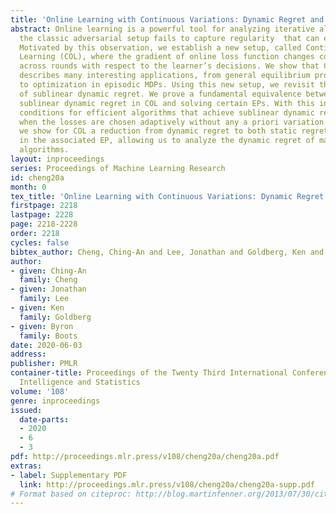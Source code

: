 ```yaml
---
title: 'Online Learning with Continuous Variations: Dynamic Regret and Reductions'
abstract: Online learning is a powerful tool for analyzing iterative algorithms. However,
  the classic adversarial setup fails to capture regularity  that can exist in practice.
  Motivated by this observation, we establish a new setup, called Continuous Online
  Learning (COL), where the gradient of online loss function changes continuously
  across rounds with respect to the learner’s decisions. We show that COL appropriately
  describes many interesting applications, from general equilibrium problems (EPs)
  to optimization in episodic MDPs. Using this new setup, we revisit the difficulty
  of sublinear dynamic regret. We prove a fundamental equivalence between achieving
  sublinear dynamic regret in COL and solving certain EPs. With this insight, we offer
  conditions for efficient algorithms that achieve sublinear dynamic regret, even
  when the losses are chosen adaptively without any a priori variation budget. Furthermore,
  we show for COL a reduction from dynamic regret to both static regret and convergence
  in the associated EP, allowing us to analyze the dynamic regret of many existing
  algorithms.
layout: inproceedings
series: Proceedings of Machine Learning Research
id: cheng20a
month: 0
tex_title: 'Online Learning with Continuous Variations: Dynamic Regret and Reductions'
firstpage: 2218
lastpage: 2228
page: 2218-2228
order: 2218
cycles: false
bibtex_author: Cheng, Ching-An and Lee, Jonathan and Goldberg, Ken and Boots, Byron
author:
- given: Ching-An
  family: Cheng
- given: Jonathan
  family: Lee
- given: Ken
  family: Goldberg
- given: Byron
  family: Boots
date: 2020-06-03
address: 
publisher: PMLR
container-title: Proceedings of the Twenty Third International Conference on Artificial
  Intelligence and Statistics
volume: '108'
genre: inproceedings
issued:
  date-parts:
  - 2020
  - 6
  - 3
pdf: http://proceedings.mlr.press/v108/cheng20a/cheng20a.pdf
extras:
- label: Supplementary PDF
  link: http://proceedings.mlr.press/v108/cheng20a/cheng20a-supp.pdf
# Format based on citeproc: http://blog.martinfenner.org/2013/07/30/citeproc-yaml-for-bibliographies/
---
```


